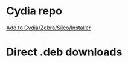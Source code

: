 # Cydia repo
[Add to Cydia/Zebra/Sileo/Installer](https://captinc.github.io/)

# Direct .deb downloads
